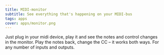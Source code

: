 ```yaml
---
title: MIDI-monitor
subtitle: See everything that's happening on your MIDI-bus
tags: apps
cover: apps/monitor.png
---
```


<client-only>
  <midi-monitor />
</client-only>


Just plug in your midi device, play it and see the notes and control changes in the monitor. Play the notes back, change the CC – it works both ways. For any number of inputs and outputs.
